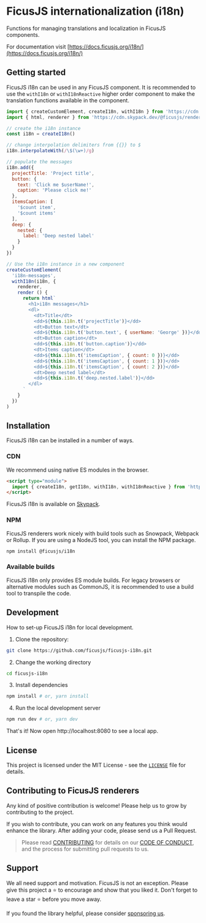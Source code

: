 # FicusJS internationalization (i18n)

Functions for managing translations and localization in FicusJS components.

For documentation visit [https://docs.ficusjs.org/i18n/](https://docs.ficusjs.org/i18n/)

## Getting started

FicusJS i18n can be used in any FicusJS component. It is recommended to use the `withI18n` or `withI18nReactive` higher order component to make the translation functions available in the component.

```js
import { createCustomElement, createI18n, withI18n } from 'https://cdn.skypack.dev/ficusjs@6'
import { html, renderer } from 'https://cdn.skypack.dev/@ficusjs/renderers@5/uhtml'

// create the i18n instance
const i18n = createI18n()

// change interpolation delimiters from {{}} to $
i18n.interpolateWith(/\$(\w+)/g)

// populate the messages
i18n.add({
  projectTitle: 'Project title',
  button: {
    text: 'Click me $userName!',
    caption: 'Please click me!'
  },
  itemsCaption: [
    '$count item',
    '$count items'
  ],
  deep: {
    nested: {
      label: 'Deep nested label'
    }
  }
})

// Use the i18n instance in a new component
createCustomElement(
  'i18n-messages',
  withI18n(i18n, {
    renderer,
    render () {
      return html`
        <h1>i18n messages</h1>
        <dl>
          <dt>Title</dt>
          <dd>${this.i18n.t('projectTitle')}</dd>
          <dt>Button text</dt>
          <dd>${this.i18n.t('button.text', { userName: 'George' })}</dd>
          <dt>Button caption</dt>
          <dd>${this.i18n.t('button.caption')}</dd>
          <dt>Items caption</dt>
          <dd>${this.i18n.t('itemsCaption', { count: 0 })}</dd>
          <dd>${this.i18n.t('itemsCaption', { count: 1 })}</dd>
          <dd>${this.i18n.t('itemsCaption', { count: 2 })}</dd>
          <dt>Deep nested label</dt>
          <dd>${this.i18n.t('deep.nested.label')}</dd>
        </dl>
      `
    }
  })
)
```

## Installation

FicusJS i18n can be installed in a number of ways.

### CDN

We recommend using native ES modules in the browser.

```html
<script type="module">
  import { createI18n, getI18n, withI18n, withI18nReactive } from 'https://cdn.skypack.dev/@ficusjs/i18n'
</script>
```

FicusJS i18n is available on [Skypack](https://www.skypack.dev/view/@ficusjs/i18n).

### NPM

FicusJS renderers work nicely with build tools such as Snowpack, Webpack or Rollup. If you are using a NodeJS tool, you can install the NPM package.

```bash
npm install @ficusjs/i18n
```

### Available builds

FicusJS i18n only provides ES module builds. For legacy browsers or alternative modules such as CommonJS, it is recommended to use a build tool to transpile the code.

## Development

How to set-up FicusJS i18n for local development.

1. Clone the repository:

```bash
git clone https://github.com/ficusjs/ficusjs-i18n.git
```

2. Change the working directory

```bash
cd ficusjs-i18n
```

3. Install dependencies

```bash
npm install # or, yarn install
```

4. Run the local development server

```bash
npm run dev # or, yarn dev
```

That's it! Now open http://localhost:8080 to see a local app.

## License

This project is licensed under the MIT License - see the [`LICENSE`](LICENSE) file for details.

## Contributing to FicusJS renderers

Any kind of positive contribution is welcome! Please help us to grow by contributing to the project.

If you wish to contribute, you can work on any features you think would enhance the library. After adding your code, please send us a Pull Request.

> Please read [CONTRIBUTING](CONTRIBUTING.md) for details on our [CODE OF CONDUCT](CODE_OF_CONDUCT.md), and the process for submitting pull requests to us.

## Support

We all need support and motivation. FicusJS is not an exception. Please give this project a ⭐️ to encourage and show that you liked it. Don't forget to leave a star ⭐️ before you move away.

If you found the library helpful, please consider [sponsoring us](https://github.com/sponsors/ficusjs).
